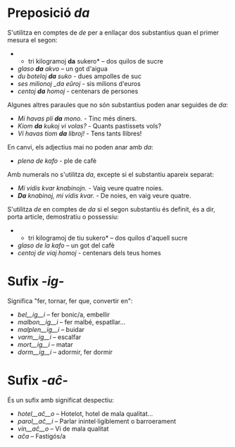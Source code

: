 # Preposició *da*

S'utilitza en comptes de *de* per a enllaçar dos substantius quan el primer mesura el segon:

- * tri kilogramoj __da__ sukero* – dos quilos de sucre
- *glaso __da__ akvo* – un got d'aigua
- *du boteloj __da__ suko* - dues ampolles de suc
- *ses milionoj __da_ eŭroj* - sis milions d'euros
- *centoj __da__ homoj* - centenars de persones

Algunes altres paraules que no són substantius poden anar seguides de *da*:

- *Mi havas pli __da__ mono.* - Tinc més diners.
- *Kiom __da__ kukoj vi volas?* - Quants pastissets vols?
- *Vi havas tiom __da__ libroj!* - Tens tants llibres!

En canvi, els adjectius mai no poden anar amb *da*:

- *plena de kafo* - ple de cafè

Amb numerals no s'utilitza *da*, excepte si el substantiu apareix separat:

- *Mi vidis kvar knabinojn.* - Vaig veure quatre noies.
- *__Da__ knabinoj, mi vidis kvar.* - De noies, en vaig veure quatre.

S'utilitza *de* en comptes de *da* si el segon substantiu és definit, és a dir, porta article, demostratiu o possessiu:

- * tri kilogramoj de tiu sukero* – dos quilos d'aquell sucre
- *glaso de la kafo* – un got del cafè
- *centoj de viaj homoj* - centenars dels teus homes


# Sufix *-ig-*

Significa "fer, tornar, fer que, convertir en":

- *bel__ig__i* – fer bonic/a, embellir
- *malbon__ig__i* – fer malbé, espatllar...
- *malplen__ig__i* – buidar
- *varm__ig__i* – escalfar
- *mort__ig__i* – matar
- *dorm__ig__i* – adormir, fer dormir

# Sufix *-aĉ-*

És un sufix amb significat despectiu:

- *hotel__aĉ__o* – Hotelot, hotel de mala qualitat...
- *parol__aĉ__i* – Parlar inintel·ligiblement o barroerament
- *vin__aĉ__o* – Vi de mala qualitat
- *aĉa* – Fastigós/a
